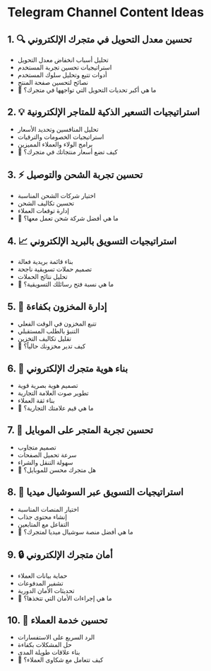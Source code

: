 # Telegram Channel Content Ideas

## 1. 🔍 تحسين معدل التحويل في متجرك الإلكتروني
- تحليل أسباب انخفاض معدل التحويل
- استراتيجيات تحسين تجربة المستخدم
- أدوات تتبع وتحليل سلوك المستخدم
- نصائح لتحسين صفحة المنتج
- 💭 ما هي أكبر تحديات التحويل التي تواجهها في متجرك؟

## 2. 💡 استراتيجيات التسعير الذكية للمتاجر الإلكترونية
- تحليل المنافسين وتحديد الأسعار
- استراتيجيات الخصومات والترقيات
- برامج الولاء والعملاء المميزين
- 💭 كيف تضع أسعار منتجاتك في متجرك؟

## 3. ⚡️ تحسين تجربة الشحن والتوصيل
- اختيار شركات الشحن المناسبة
- تحسين تكاليف الشحن
- إدارة توقعات العملاء
- 💭 ما هي أفضل شركة شحن تعمل معها؟

## 4. 📈 استراتيجيات التسويق بالبريد الإلكتروني
- بناء قائمة بريدية فعالة
- تصميم حملات تسويقية ناجحة
- تحليل نتائج الحملات
- 💭 ما هي نسبة فتح رسائلك التسويقية؟

## 5. 🔑 إدارة المخزون بكفاءة
- تتبع المخزون في الوقت الفعلي
- التنبؤ بالطلب المستقبلي
- تقليل تكاليف التخزين
- 💭 كيف تدير مخزونك حالياً؟

## 6. 💪 بناء هوية متجرك الإلكتروني
- تصميم هوية بصرية قوية
- تطوير صوت العلامة التجارية
- بناء ثقة العملاء
- 💭 ما هي قيم علامتك التجارية؟

## 7. 📱 تحسين تجربة المتجر على الموبايل
- تصميم متجاوب
- سرعة تحميل الصفحات
- سهولة التنقل والشراء
- 💭 هل متجرك محسن للموبايل؟

## 8. 🎯 استراتيجيات التسويق عبر السوشيال ميديا
- اختيار المنصات المناسبة
- إنشاء محتوى جذاب
- التفاعل مع المتابعين
- 💭 ما هي أفضل منصة سوشيال ميديا لمتجرك؟

## 9. 🔒 أمان متجرك الإلكتروني
- حماية بيانات العملاء
- تشفير المدفوعات
- تحديثات الأمان الدورية
- 💭 ما هي إجراءات الأمان التي تتخذها؟

## 10. 🌟 تحسين خدمة العملاء
- الرد السريع على الاستفسارات
- حل المشكلات بكفاءة
- بناء علاقات طويلة المدى
- 💭 كيف تتعامل مع شكاوى العملاء؟
